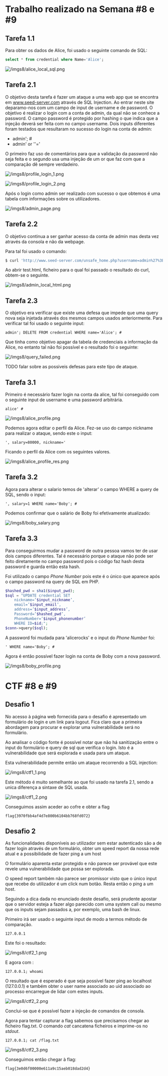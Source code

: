 # Trabalho realizado na Semana #8 e #9

## Tarefa 1.1

Para obter os dados de Alice, foi usado o seguinte comando de SQL:

```sql
select * from credential where Name='Alice';
```
![/imgs8/alice_local_sql.png](/imgs8/alice_local_sql.png)

## Tarefa 2.1

O objetivo desta tarefa é fazer um ataque a uma web app que se encontra em www.seed-server.com através de SQL Injection. Ao entrar neste site deparamo-nos com um campo de input de username e de password. O objetivo é realizar o login com a conta de admin, da qual não se conhece a password. O campo password é protegido por hashing o que indica que a injeção deverá ser feita com no campo username. Dois inputs diferentes foram testados que resultaram no sucesso do login na conta de admin:

- admin'; #
- admin' or ''='

O primeiro faz uso de comentários para que a validação da password não seja feita e o segundo usa uma injeção de um or que faz com que a comparação dê sempre verdadeiro.

![/imgs8/profile_login_1.png](/imgs8/profile_login_1.png)

![/imgs8/profile_login_2.png](/imgs8/profile_login_2.png)

Após o login como admin ser realizado com sucesso o que obtemos é uma tabela com informações sobre os utilizadores.

![/imgs8/admin_page.png](/imgs8/admin_page.png)

## Tarefa 2.2

O objetivo continua a ser ganhar acesso da conta de admin mas desta vez através da consola e não da webpage.

Para tal foi usado o comando:
```sh
$ curl 'http://www.seed-server.com/unsafe_home.php?username=admin%27%3B+%23&Password=a' > test.html
```

Ao abrir test.html, ficheiro para o qual foi passado o resultado do curl, obtem-se o seguinte.

![/imgs8/admin_local_html.png](/imgs8/admin_local_html.png)

## Tarefa 2.3

O objetivo era verificar que existe uma defesa que impede que uma query nova seja injetada através dos mesmos campos usados anteriormente. Para verificar tal foi usado o seguinte input:

```
admin'; DELETE FROM credential WHERE name='Alice'; #
```

Que tinha como objetivo apagar da tabela de credenciais a informação da Alice, no entanto tal não foi possível e o resultado foi o seguinte:

![/imgs8/query_failed.png](imgs8/query_failed.png)

TODO falar sobre as possiveis defesas para este tipo de ataque.


## Tarefa 3.1

Primeiro é necessário fazer login na conta da alice, tal foi conseguido com o seguinte input de username e uma password arbitrária.

```
alice' #
```
![/imgs8/alice_profile.png](/imgs8/alice_profile.png)

Podemos agora editar o perfil da Alice. Fez-se uso do campo nickname para realizar o ataque, sendo este o input:

```
', salary=80000, nickname='
```

Ficando o perfil da Alice com os seguintes valores.

![/imgs8/alice_profile_res.png](/imgs8/alice_profile_res.png)

## Tarefa 3.2

Agora para alterar o salario temos  de 'alterar' o campo WHERE a query de SQL, sendo o input:

```
', salary=1 WHERE name='Boby'; #
```

Podemos confirmar que o salário de Boby foi efetivamente atualizado:

![/imgs8/boby_salary.png](/imgs8/boby_salary.png)

## Tarefa 3.3

Para conseguirmos mudar a password de outra pessoa vamos ter de usar dois campos diferentes.
Tal é necessário porque o ataque não pode ser feito diretamente no campo password pois o código faz hash desta password e guarda então esta hash.

Foi utilizado o campo *Phone Number* pois este é o único que aparece após o campo password na query de SQL em PHP.

```php
$hashed_pwd = sha1($input_pwd);
$sql = "UPDATE credential SET
    nickname=’$input_nickname’,
    email=’$input_email’,
    address=’$input_address’,
    Password=’$hashed_pwd’,
    PhoneNumber=’$input_phonenumber’
    WHERE ID=$id;";
$conn->query($sql);
```

A password foi mudada para 'alicerocks' e o input do *Phone Number* foi:
```
' WHERE name='Boby'; #
```

Agora é então possível fazer login na conta de Boby com a nova password.

![/imgs8/boby_profile.png](/imgs8/boby_profile.png)


# CTF #8 e #9

## Desafio 1

No acesso à página web fornecida para o desafio é apresentado um formulário de login e um link para logout. Fica claro que a primeira abordagem para procurar e explorar uma vulnerabilidade será no formulário.

Ao analisar o código fonte é possível notar que não há sanitização entre o input do formulário e query de sql que verifica o login. Isto é a vulnerabilidade que será explorada e usada para um ataque.

Esta vulnerabilidade permite então um ataque recorrendo a SQL injection:

![/imgs8/ctf1_1.png](/imgs8/ctf1_1.png)

Este método é muito semelhante ao que foi usado na tarefa 2.1, sendo a unica diferença a sintaxe de SQL usada.

![/imgs8/ctf1_2.png](/imgs8/ctf1_2.png)

Conseguimos assim aceder ao cofre e obter a flag

```
flag{3970fbb4af4d7e800b6104bb768fd072}
```

## Desafio 2

As funcionalidades disponíveis ao utilizador sem estar autenticado são a de fazer login através de um formulário, obter um speed report da nossa rede atual e a possibilidade de fazer ping a um host

O formulário aparenta estar protegido e não parece ser provável que este revele uma vulnerabilidade que possa ser explorada.

O speed report também não parece ser promissor visto que o único input que recebe do utilizador é um click num botão. Resta então o ping a um host.

Seguindo a dica dada no enunciado deste desafio, será prudente apostar que o servidor esteja a fazer algo parecido com uma system call ou mesmo que os inputs sejam passados a, por exemplo, uma bash de linux.

Primeiro irá ser usado o seguinte input de modo a termos método de comparação.

```
127.0.0.1
```

Este foi o resultado:

![/imgs8/ctf2_1.png](/imgs8/ctf2_1.png)

E agora com :

```
127.0.0.1; whoami
```

O resultado que é esperado é que seja possível fazer ping ao localhost (127.0.0.1) e também obter o user name associado ao uid associado ao processo encarregue de lidar com estes inputs.

![/imgs8/ctf2_2.png](/imgs8/ctf2_2.png)

Conclui-se que é possível fazer a injeção de comandos de consola.

Agora para tentar capturar a flag sabemos que precisamos chegar ao ficheiro flag.txt. O comando *cat* cancatena ficheiros e imprime-os no *stdout*.

```
127.0.0.1; cat /flag.txt
```

![/imgs8/ctf2_3.png](/imgs8/ctf2_3.png)

Conseguimos então chegar à flag:

```
flag{3e0d6f00000e611a9c15aeb018dad2d4}
```
